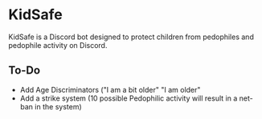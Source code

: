 # KidSafe

KidSafe is a Discord bot designed to protect children from pedophiles and pedophile activity on Discord.


## To-Do

 - Add Age Discriminators ("I am a bit older" "I am older"
 - Add a strike system (10 possible Pedophilic activity will result in a net-ban in the system)
